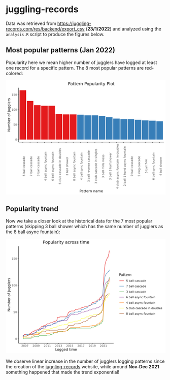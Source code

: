 # juggling-records

Data was retrieved from https://juggling-records.com/res/backend/export_csv (**23/1/2022**) and analyzed using the `analysis.R` script to produce the figures below.

## Most popular patterns (Jan 2022)

Popularity here we mean higher number of jugglers have logged at least one record for a specific pattern.
The 8 most popular patterns are red-colored:

![](./img/pop.png)

## Popularity trend

Now we take a closer look at the historical data for the 7 most popular patterns (skipping 3 ball shower which has the same number of jugglers as the 8 ball async fountain):

![](./img/pop2.png)

We observe linear increase in the number of jugglers logging patterns since the creation of the [juggling-records](https://www.juggling-records.com/) website, while around **Nov-Dec 2021** something happened that made the trend exponential!
